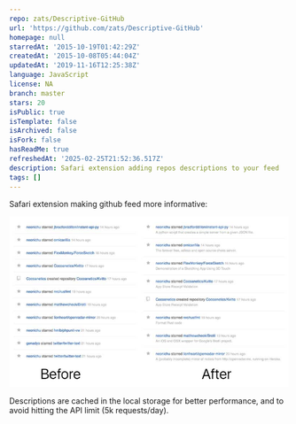 ```yaml
---
repo: zats/Descriptive-GitHub
url: 'https://github.com/zats/Descriptive-GitHub'
homepage: null
starredAt: '2015-10-19T01:42:29Z'
createdAt: '2015-10-08T05:44:04Z'
updatedAt: '2019-11-16T12:25:38Z'
language: JavaScript
license: NA
branch: master
stars: 20
isPublic: true
isTemplate: false
isArchived: false
isFork: false
hasReadMe: true
refreshedAt: '2025-02-25T21:52:36.517Z'
description: Safari extension adding repos descriptions to your feed
tags: []
---
```


Safari extension making github feed more informative:

![](https://raw.githubusercontent.com/zats/Descriptive-GitHub/master/assets/screenshot.jpg)

Descriptions are cached in the local storage for better performance, and to avoid hitting the API limit (5k requests/day).
